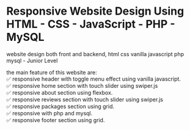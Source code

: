 # Responsive Website Design Using HTML - CSS - JavaScript - PHP - MySQL

website design both front and backend, html css vanilla javascript php mysql - Junior Level

the main feature of this website are:<br>
✅ responsive header with toggle menu effect using vanilla javascript.<br>
✅ responsive home section with touch slider using swiper.js<br>
✅ responsive about section using flexbox.<br>
✅ responsive reviews section  with touch slider using swiper.js<br>
✅ responsive packages section using grid.<br>
✅ responsive  with php and mysql.<br>
✅ responsive footer section using grid.
<br>
